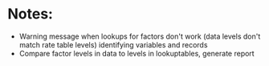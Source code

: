 # Notes:
* Warning message when lookups for factors don't work (data levels don't match rate table levels) identifying variables and records
* Compare factor levels in data to levels in lookuptables, generate report
